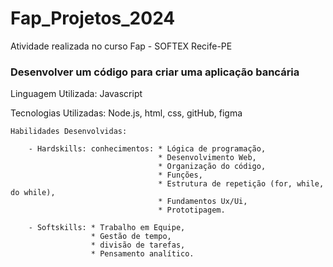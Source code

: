 # Fap_Projetos_2024

Atividade realizada no curso Fap - SOFTEX Recife-PE

### Desenvolver um código para criar uma aplicação bancária

Linguagem Utilizada: Javascript

Tecnologias Utilizadas: Node.js, html, css, gitHub, figma

    Habilidades Desenvolvidas:

        - Hardskills: conhecimentos: * Lógica de programação,
                                     * Desenvolvimento Web,
                                     * Organização do código,
                                     * Funções,
                                     * Estrutura de repetição (for, while, do while),
                                     * Fundamentos Ux/Ui,
                                     * Prototipagem.

        - Softskills: * Trabalho em Equipe,
                      * Gestão de tempo,
                      * divisão de tarefas,
                      * Pensamento analítico.
